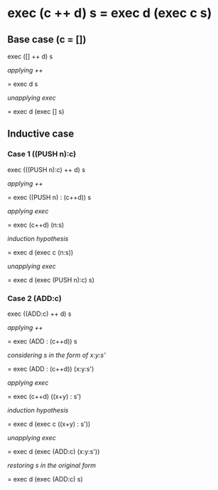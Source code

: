 # exec (c ++ d) s = exec d (exec c s)
## Base case (c = [])
exec ([] ++ d) s 

*applying ++*

= exec d s

*unapplying exec*

= exec d (exec [] s)

## Inductive case
### Case 1 ((PUSH n):c)
exec (((PUSH n):c) ++ d) s

*applying ++*

= exec ((PUSH n) : (c++d)) s

*applying exec*

= exec (c++d) (n:s)

*induction hypothesis*

= exec d (exec c (n:s))

*unapplying exec*

= exec d (exec (PUSH n):c) s)

### Case 2 (ADD:c)
exec ((ADD:c) ++ d) s

*applying ++*

= exec (ADD : (c++d)) s

*considering s in the form of x:y:s'*

= exec (ADD : (c++d)) (x:y:s')

*applying exec*

= exec (c++d) ((x+y) : s')

*induction hypothesis*

= exec d (exec c ((x+y) : s'))

*unapplying exec*

= exec d (exec (ADD:c) (x:y:s'))

*restoring s in the original form*

= exec d (exec (ADD:c) s) 
